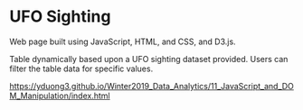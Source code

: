 # UFO Sighting

Web page built using JavaScript, HTML, and CSS, and D3.js.

Table dynamically based upon a UFO sighting dataset provided. Users can filter the table data for specific values.

https://yduong3.github.io/Winter2019_Data_Analytics/11_JavaScript_and_DOM_Manipulation/index.html
